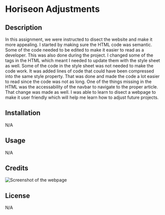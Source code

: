 # Horiseon Adjustments

## Description
In this assignment, we were instructed to disect the website and make it more appealing. I started by making sure the HTML code was semantic. Some of the code needed to be edited to make it easier to read as a developer. This was also done during the project. I changed some of the tags in the HTML which meant I needed to update them with the style sheet as well.  Some of the code in the style sheet was not needed to make the code work. It was added lines of code that could have been compressed into the same style property. That was done and made the code a lot easier to read since the code was not as long. One of the things missing in the HTML was the accessability of the navbar to navigate to the proper article. That change was made as well. I was able to learn to disect a webpage to make it user friendly which will help me learn how to adjust future projects.

## Installation
N/A

## Usage
N/A

## Credits
![Screenshot of the webpage](./assets/images/crandonbruz.github.io_booze-cruise_%20(2).png)

## License
N/A

